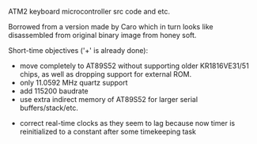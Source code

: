 ATM2 keyboard microcontroller src code and etc.

Borrowed from a version made by Caro which in turn looks like disassembled from original binary image from honey soft.

Short-time objectives ('+' is already done):

 + move completely to AT89S52 without supporting older KR1816VE31/51 chips, as well as dropping support for external ROM.
 + only 11.0592 MHz quartz support
 + add 115200 baudrate
 + use extra indirect memory of AT89S52 for larger serial buffers/stack/etc.
 - correct real-time clocks as they seem to lag because now timer is reinitialized to a constant after some timekeeping task

